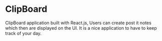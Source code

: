# ClipBoard
ClipBoard application built with React.js, Users can create post it notes which then are displayed on the UI. It is a nice application to have to keep track of your day. 
